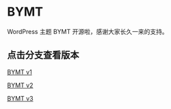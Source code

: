 # BYMT
WordPress 主题 BYMT 开源啦，感谢大家长久一来的支持。

## 点击分支查看版本

[BYMT v1](https://github.com/maicong/BYMT/tree/v1)

[BYMT v2](https://github.com/maicong/BYMT/tree/v2)

[BYMT v3](https://github.com/maicong/BYMT/tree/v3)
